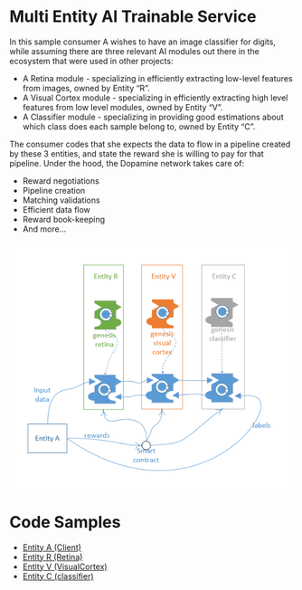 # Multi Entity AI Trainable Service

In this sample consumer A wishes to have an image classifier for digits, 
while assuming there are three relevant AI modules out there in the ecosystem that were used in other projects:
- A Retina module - specializing in efficiently extracting low-level features from images, owned by Entity “R”.  
- A Visual Cortex module - specializing in efficiently extracting high level features from low level modules, owned by Entity “V”. 
- A Classifier module - specializing in providing good estimations about which class does each sample belong to, owned by Entity “C”.

The consumer codes that she expects the data to flow in a pipeline created by these 3 entities, and state the reward she is willing to pay for that pipeline. Under the hood, the Dopamine network takes care of:
- Reward negotiations
- Pipeline creation
- Matching validations
- Efficient data flow
- Reward book-keeping
- And more…

<img src='https://github.com/DopamineAI/bootcamp/blob/master/img/05_all.png'>


# Code Samples

- [Entity A (Client)](https://github.com/DopamineAI/bootcamp/blob/master/05.%20Multi%20Entity%20AI%20Trainable%20Servide/client.ipynb)
- [Entity R (Retina)](https://github.com/DopamineAI/bootcamp/blob/master/05.%20Multi%20Entity%20AI%20Trainable%20Servide/retina.ipynb)
- [Entity V (VisualCortex)](https://github.com/DopamineAI/bootcamp/blob/master/05.%20Multi%20Entity%20AI%20Trainable%20Servide/visualcortex.ipynb)
- [Entity C (classifier)](https://github.com/DopamineAI/bootcamp/blob/master/05.%20Multi%20Entity%20AI%20Trainable%20Servide/classifier.ipynb)
